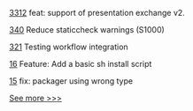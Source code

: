 
[3312](https://github.com/hyperledger/aries-framework-go/pull/3312) feat: support of presentation exchange v2.

[340](https://github.com/hyperledger-labs/fabric-smart-client/pull/340) Reduce staticcheck warnings (S1000)

[321](https://github.com/hyperledger-labs/fabric-token-sdk/pull/321) Testing workflow integration

[16](https://github.com/hyperledger-labs/weft/pull/16) Feature: Add a basic sh install script

[15](https://github.com/hyperledger-labs/weft/pull/15) fix: packager using wrong type


[See more >>>](https://start-here.hyperledger.org/pull-requests)
